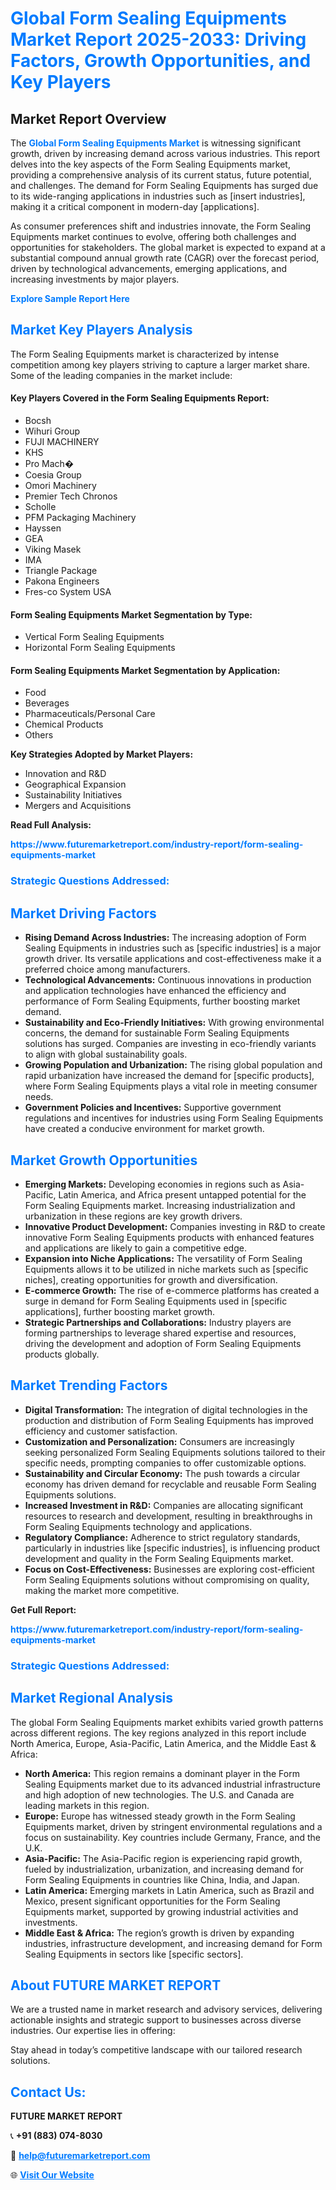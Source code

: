 <h1 style="color: #007BFF;">Global Form Sealing Equipments Market Report 2025-2033: Driving Factors, Growth Opportunities, and Key Players</h1>

<section id="overview">
<h2>Market Report Overview</h2>
<p>The <a href="https://www.futuremarketreport.com/industry-report/form-sealing-equipments-market" style="color: #007BFF; text-decoration: none;"><strong>Global Form Sealing Equipments Market</strong></a> is witnessing significant growth, driven by increasing demand across various industries. This report delves into the key aspects of the Form Sealing Equipments market, providing a comprehensive analysis of its current status, future potential, and challenges. The demand for Form Sealing Equipments has surged due to its wide-ranging applications in industries such as [insert industries], making it a critical component in modern-day [applications].</p>
<p>As consumer preferences shift and industries innovate, the Form Sealing Equipments market continues to evolve, offering both challenges and opportunities for stakeholders. The global market is expected to expand at a substantial compound annual growth rate (CAGR) over the forecast period, driven by technological advancements, emerging applications, and increasing investments by major players.</p>
</section>

<section id="overview">
<p><a href="https://www.futuremarketreport.com/request-sample/reportId=85976" style="color: #007BFF; text-decoration: none;"><strong>Explore Sample Report Here</strong></a></p>
</section>

<section id="key-players">
<h2 style="color: #007BFF;">Market Key Players Analysis</h2>
<p>The Form Sealing Equipments market is characterized by intense competition among key players striving to capture a larger market share. Some of the leading companies in the market include:</p>
<h4>Key Players Covered in the Form Sealing Equipments Report:</h4>
<ul><li>Bocsh</li><li>Wihuri Group</li><li>FUJI MACHINERY</li><li>KHS</li><li>Pro Mach�</li><li>Coesia Group</li><li>Omori Machinery</li><li>Premier Tech Chronos</li><li>Scholle</li><li>PFM Packaging Machinery</li><li>Hayssen</li><li>GEA</li><li>Viking Masek</li><li>IMA</li><li>Triangle Package</li><li>Pakona Engineers</li><li>Fres-co System USA</li></ul>
<h4>Form Sealing Equipments Market Segmentation by Type:</h4>
<ul><li>Vertical Form Sealing Equipments</li><li>Horizontal Form Sealing Equipments</li></ul>

<h4>Form Sealing Equipments Market Segmentation by Application:</h4>
<ul><li>Food</li><li>Beverages</li><li>Pharmaceuticals/Personal Care</li><li>Chemical Products</li><li>Others</li></ul>
<p><strong>Key Strategies Adopted by Market Players:</strong></p>
<ul>
<li>Innovation and R&D</li>
<li>Geographical Expansion</li>
<li>Sustainability Initiatives</li>
<li>Mergers and Acquisitions</li>
</ul>
</section>

<section>
<p><strong>Read Full Analysis: </strong></p><a href="https://www.futuremarketreport.com/industry-report/form-sealing-equipments-market" style="color: #007BFF; text-decoration: none;"><strong>https://www.futuremarketreport.com/industry-report/form-sealing-equipments-market</strong></a>
<h3 style="color: #007BFF;">Strategic Questions Addressed:</h3>
</section>

<section id="driving-factors">
<h2 style="color: #007BFF;">Market Driving Factors</h2>
<ul>
<li><strong>Rising Demand Across Industries:</strong> The increasing adoption of Form Sealing Equipments in industries such as [specific industries] is a major growth driver. Its versatile applications and cost-effectiveness make it a preferred choice among manufacturers.</li>
<li><strong>Technological Advancements:</strong> Continuous innovations in production and application technologies have enhanced the efficiency and performance of Form Sealing Equipments, further boosting market demand.</li>
<li><strong>Sustainability and Eco-Friendly Initiatives:</strong> With growing environmental concerns, the demand for sustainable Form Sealing Equipments solutions has surged. Companies are investing in eco-friendly variants to align with global sustainability goals.</li>
<li><strong>Growing Population and Urbanization:</strong> The rising global population and rapid urbanization have increased the demand for [specific products], where Form Sealing Equipments plays a vital role in meeting consumer needs.</li>
<li><strong>Government Policies and Incentives:</strong> Supportive government regulations and incentives for industries using Form Sealing Equipments have created a conducive environment for market growth.</li>
</ul>
</section>

<section id="growth-opportunities">
<h2 style="color: #007BFF;">Market Growth Opportunities</h2>
<ul>
<li><strong>Emerging Markets:</strong> Developing economies in regions such as Asia-Pacific, Latin America, and Africa present untapped potential for the Form Sealing Equipments market. Increasing industrialization and urbanization in these regions are key growth drivers.</li>
<li><strong>Innovative Product Development:</strong> Companies investing in R&D to create innovative Form Sealing Equipments products with enhanced features and applications are likely to gain a competitive edge.</li>
<li><strong>Expansion into Niche Applications:</strong> The versatility of Form Sealing Equipments allows it to be utilized in niche markets such as [specific niches], creating opportunities for growth and diversification.</li>
<li><strong>E-commerce Growth:</strong> The rise of e-commerce platforms has created a surge in demand for Form Sealing Equipments used in [specific applications], further boosting market growth.</li>
<li><strong>Strategic Partnerships and Collaborations:</strong> Industry players are forming partnerships to leverage shared expertise and resources, driving the development and adoption of Form Sealing Equipments products globally.</li>
</ul>
</section>

<section id="trending-factors">
<h2 style="color: #007BFF;">Market Trending Factors</h2>
<ul>
<li><strong>Digital Transformation:</strong> The integration of digital technologies in the production and distribution of Form Sealing Equipments has improved efficiency and customer satisfaction.</li>
<li><strong>Customization and Personalization:</strong> Consumers are increasingly seeking personalized Form Sealing Equipments solutions tailored to their specific needs, prompting companies to offer customizable options.</li>
<li><strong>Sustainability and Circular Economy:</strong> The push towards a circular economy has driven demand for recyclable and reusable Form Sealing Equipments solutions.</li>
<li><strong>Increased Investment in R&D:</strong> Companies are allocating significant resources to research and development, resulting in breakthroughs in Form Sealing Equipments technology and applications.</li>
<li><strong>Regulatory Compliance:</strong> Adherence to strict regulatory standards, particularly in industries like [specific industries], is influencing product development and quality in the Form Sealing Equipments market.</li>
<li><strong>Focus on Cost-Effectiveness:</strong> Businesses are exploring cost-efficient Form Sealing Equipments solutions without compromising on quality, making the market more competitive.</li>
</ul>
</section>

<section>
<p><strong>Get Full Report: </strong></p><a href="https://www.futuremarketreport.com/industry-report/form-sealing-equipments-market" style="color: #007BFF; text-decoration: none;"><strong>https://www.futuremarketreport.com/industry-report/form-sealing-equipments-market</strong></a>
<h3 style="color: #007BFF;">Strategic Questions Addressed:</h3>
</section>


<section id="regional-analysis">
<h2 style="color: #007BFF;">Market Regional Analysis</h2>
<p>The global Form Sealing Equipments market exhibits varied growth patterns across different regions. The key regions analyzed in this report include North America, Europe, Asia-Pacific, Latin America, and the Middle East & Africa:</p>
<ul>
<li><strong>North America:</strong> This region remains a dominant player in the Form Sealing Equipments market due to its advanced industrial infrastructure and high adoption of new technologies. The U.S. and Canada are leading markets in this region.</li>
<li><strong>Europe:</strong> Europe has witnessed steady growth in the Form Sealing Equipments market, driven by stringent environmental regulations and a focus on sustainability. Key countries include Germany, France, and the U.K.</li>
<li><strong>Asia-Pacific:</strong> The Asia-Pacific region is experiencing rapid growth, fueled by industrialization, urbanization, and increasing demand for Form Sealing Equipments in countries like China, India, and Japan.</li>
<li><strong>Latin America:</strong> Emerging markets in Latin America, such as Brazil and Mexico, present significant opportunities for the Form Sealing Equipments market, supported by growing industrial activities and investments.</li>
<li><strong>Middle East & Africa:</strong> The region’s growth is driven by expanding industries, infrastructure development, and increasing demand for Form Sealing Equipments in sectors like [specific sectors].</li>
</ul>
</section>

<footer>
<h2 style="color: #007BFF;">About FUTURE MARKET REPORT</h2>
<p>We are a trusted name in market research and advisory services, delivering actionable insights and strategic support to businesses across diverse industries. Our expertise lies in offering:</p>

<p>Stay ahead in today’s competitive landscape with our tailored research solutions.</p>

<h2 style="color: #007BFF;">Contact Us:</h2>
<p><strong>FUTURE MARKET REPORT</strong></p>
<p>📞 <strong>+91 (883) 074-8030</strong></p>
<p>📧 <strong><a href="mailto:help@futuremarketreport.com" style="color: #007BFF;">help@futuremarketreport.com</a></strong></p>
<p>🌐 <strong><a href="https://www.futuremarketreport.com/" style="color: #007BFF;">Visit Our Website</a></strong></p>
</footer>